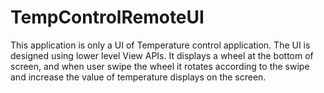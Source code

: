 # TempControlRemoteUI
This application is only a UI of Temperature control application. The UI is designed using lower level View APIs. It displays a wheel at the bottom of screen, and when user swipe the wheel it rotates according to the swipe and increase the value of temperature displays on the screen.
